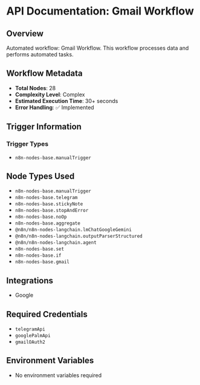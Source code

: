 # API Documentation: Gmail Workflow

## Overview
Automated workflow: Gmail Workflow. This workflow processes data and performs automated tasks.

## Workflow Metadata
- **Total Nodes**: 28
- **Complexity Level**: Complex
- **Estimated Execution Time**: 30+ seconds
- **Error Handling**: ✅ Implemented

## Trigger Information
### Trigger Types
- `n8n-nodes-base.manualTrigger`

## Node Types Used
- `n8n-nodes-base.manualTrigger`
- `n8n-nodes-base.telegram`
- `n8n-nodes-base.stickyNote`
- `n8n-nodes-base.stopAndError`
- `n8n-nodes-base.noOp`
- `n8n-nodes-base.aggregate`
- `@n8n/n8n-nodes-langchain.lmChatGoogleGemini`
- `@n8n/n8n-nodes-langchain.outputParserStructured`
- `@n8n/n8n-nodes-langchain.agent`
- `n8n-nodes-base.set`
- `n8n-nodes-base.if`
- `n8n-nodes-base.gmail`

## Integrations
- Google

## Required Credentials
- `telegramApi`
- `googlePalmApi`
- `gmailOAuth2`

## Environment Variables
- No environment variables required
